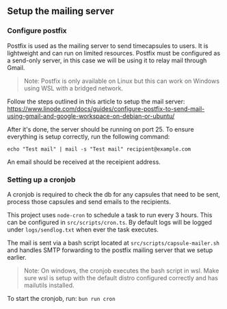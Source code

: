 ## Setup the mailing server

### Configure postfix

Postfix is used as the mailing server to send timecapsules to users. It is lightweight and can run on limited resources. Postfix must be configured as a send-only server, in this case we will be using it to relay mail through Gmail.

> Note: Postfix is only available on Linux but this can work on Windows using WSL with a bridged network.

Follow the steps outlined in this article to setup the mail server:
https://www.linode.com/docs/guides/configure-postfix-to-send-mail-using-gmail-and-google-workspace-on-debian-or-ubuntu/

After it's done, the server should be running on port 25. To ensure everything is setup correctly, run the following command:

`echo "Test mail" | mail -s "Test mail" recipient@example.com`

An email should be received at the receipient address.

### Setting up a cronjob

A cronjob is required to check the db for any capsules that need to be sent, process those capsules and send emails to the recipients.

This project uses `node-cron` to schedule a task to run every 3 hours. This can be configured in `src/scripts/cron.ts`. By default logs will be logged under `logs/sendlog.txt` when ever the task executes.

The mail is sent via a bash script located at `src/scripts/capsule-mailer.sh` and handles SMTP forwarding to the postfix mailing server that we setup earlier.

> Note: On windows, the cronjob executes the bash script in wsl. Make sure wsl is setup with the default distro configured correctly and has mailutils installed.

To start the cronjob, run: `bun run cron`
